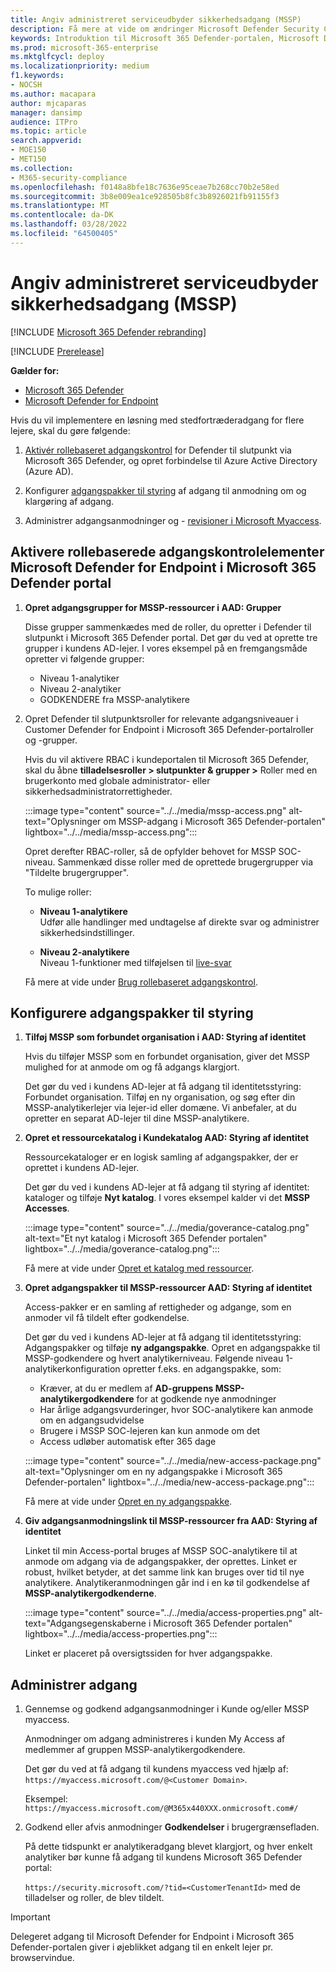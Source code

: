 ```yaml
---
title: Angiv administreret serviceudbyder sikkerhedsadgang (MSSP)
description: Få mere at vide om ændringer Microsoft Defender Security Center til Microsoft 365 Defender portalen
keywords: Introduktion til Microsoft 365 Defender-portalen, Microsoft Defender for Office 365, Microsoft Defender for Endpoint, MDO, MDE, enkelt rude med glas, konvergeret portal, sikkerhedsportal, defender security portal
ms.prod: microsoft-365-enterprise
ms.mktglfcycl: deploy
ms.localizationpriority: medium
f1.keywords:
- NOCSH
ms.author: macapara
author: mjcaparas
manager: dansimp
audience: ITPro
ms.topic: article
search.appverid:
- MOE150
- MET150
ms.collection:
- M365-security-compliance
ms.openlocfilehash: f0148a8bfe18c7636e95ceae7b268cc70b2e58ed
ms.sourcegitcommit: 3b8e009ea1ce928505b8fc3b8926021fb91155f3
ms.translationtype: MT
ms.contentlocale: da-DK
ms.lasthandoff: 03/28/2022
ms.locfileid: "64500405"
---
```

# <a name="provide-managed-security-service-provider-mssp-access"></a>Angiv administreret serviceudbyder sikkerhedsadgang (MSSP) 

[!INCLUDE [Microsoft 365 Defender rebranding](../includes/microsoft-defender.md)]

[!INCLUDE [Prerelease](../includes/prerelease.md)]

**Gælder for:**

- [Microsoft 365 Defender](microsoft-365-defender.md)
- [Microsoft Defender for Endpoint](https://go.microsoft.com/fwlink/p/?linkid=2154037)

Hvis du vil implementere en løsning med stedfortræderadgang for flere lejere, skal du gøre følgende:

1. [Aktivér rollebaseret adgangskontrol](/windows/security/threat-protection/microsoft-defender-atp/rbac) for Defender til slutpunkt via Microsoft 365 Defender, og opret forbindelse til Azure Active Directory (Azure AD).

2. Konfigurer [adgangspakker til styring](/azure/active-directory/governance/identity-governance-overview) af adgang til anmodning om og klargøring af adgang.

3. Administrer adgangsanmodninger og - [revisioner i Microsoft Myaccess](/azure/active-directory/governance/entitlement-management-request-approve).

## <a name="enable-role-based-access-controls-in-microsoft-defender-for-endpoint-in-microsoft-365-defender-portal"></a>Aktivere rollebaserede adgangskontrolelementer Microsoft Defender for Endpoint i Microsoft 365 Defender portal

1. **Opret adgangsgrupper for MSSP-ressourcer i AAD: Grupper**

    Disse grupper sammenkædes med de roller, du opretter i Defender til slutpunkt i Microsoft 365 Defender portal. Det gør du ved at oprette tre grupper i kundens AD-lejer. I vores eksempel på en fremgangsmåde opretter vi følgende grupper:

    - Niveau 1-analytiker
    - Niveau 2-analytiker
    - GODKENDERE fra MSSP-analytikere  

2. Opret Defender til slutpunktsroller for relevante adgangsniveauer i Customer Defender for Endpoint i Microsoft 365 Defender-portalroller og -grupper.

    Hvis du vil aktivere RBAC i kundeportalen til Microsoft 365 Defender, skal du åbne **tilladelsesroller > slutpunkter & grupper >** Roller med en brugerkonto med globale administrator- eller sikkerhedsadministratorrettigheder.

    :::image type="content" source="../../media/mssp-access.png" alt-text="Oplysninger om MSSP-adgang i Microsoft 365 Defender-portalen" lightbox="../../media/mssp-access.png":::

    Opret derefter RBAC-roller, så de opfylder behovet for MSSP SOC-niveau. Sammenkæd disse roller med de oprettede brugergrupper via "Tildelte brugergrupper".

    To mulige roller:

    - **Niveau 1-analytikere** <br>
      Udfør alle handlinger med undtagelse af direkte svar og administrer sikkerhedsindstillinger.

    - **Niveau 2-analytikere** <br>
      Niveau 1-funktioner med tilføjelsen til [live-svar](/windows/security/threat-protection/microsoft-defender-atp/live-response)

    Få mere at vide under [Brug rollebaseret adgangskontrol](/windows/security/threat-protection/microsoft-defender-atp/rbac).

## <a name="configure-governance-access-packages"></a>Konfigurere adgangspakker til styring

1. **Tilføj MSSP som forbundet organisation i AAD: Styring af identitet**

    Hvis du tilføjer MSSP som en forbundet organisation, giver det MSSP mulighed for at anmode om og få adgangs klargjort. 

    Det gør du ved i kundens AD-lejer at få adgang til identitetsstyring: Forbundet organisation. Tilføj en ny organisation, og søg efter din MSSP-analytikerlejer via lejer-id eller domæne. Vi anbefaler, at du opretter en separat AD-lejer til dine MSSP-analytikere.

2. **Opret et ressourcekatalog i Kundekatalog AAD: Styring af identitet**

    Ressourcekataloger er en logisk samling af adgangspakker, der er oprettet i kundens AD-lejer.

    Det gør du ved i kundens AD-lejer at få adgang til styring af identitet: kataloger og tilføje **Nyt katalog**. I vores eksempel kalder vi det **MSSP Accesses**.

    :::image type="content" source="../../media/goverance-catalog.png" alt-text="Et nyt katalog i Microsoft 365 Defender portalen" lightbox="../../media/goverance-catalog.png":::


    Få mere at vide under [Opret et katalog med ressourcer](/azure/active-directory/governance/entitlement-management-catalog-create).

3. **Opret adgangspakker til MSSP-ressourcer AAD: Styring af identitet**

    Access-pakker er en samling af rettigheder og adgange, som en anmoder vil få tildelt efter godkendelse. 

    Det gør du ved i kundens AD-lejer at få adgang til identitetsstyring: Adgangspakker og tilføje **ny adgangspakke**. Opret en adgangspakke til MSSP-godkendere og hvert analytikerniveau. Følgende niveau 1-analytikerkonfiguration opretter f.eks. en adgangspakke, som:

    - Kræver, at du er medlem af **AD-gruppens MSSP-analytikergodkendere** for at godkende nye anmodninger
    - Har årlige adgangsvurderinger, hvor SOC-analytikere kan anmode om en adgangsudvidelse
    - Brugere i MSSP SOC-lejeren kan kun anmode om det
    - Access udløber automatisk efter 365 dage

    :::image type="content" source="../../media/new-access-package.png" alt-text="Oplysninger om en ny adgangspakke i Microsoft 365 Defender-portalen" lightbox="../../media/new-access-package.png":::

    Få mere at vide under [Opret en ny adgangspakke](/azure/active-directory/governance/entitlement-management-access-package-create).

4. **Giv adgangsanmodningslink til MSSP-ressourcer fra AAD: Styring af identitet**

    Linket til min Access-portal bruges af MSSP SOC-analytikere til at anmode om adgang via de adgangspakker, der oprettes. Linket er robust, hvilket betyder, at det samme link kan bruges over tid til nye analytikere. Analytikeranmodningen går ind i en kø til godkendelse af **MSSP-analytikergodkenderne**.

    :::image type="content" source="../../media/access-properties.png" alt-text="Adgangsegenskaberne i Microsoft 365 Defender portalen" lightbox="../../media/access-properties.png":::

    Linket er placeret på oversigtssiden for hver adgangspakke.

## <a name="manage-access"></a>Administrer adgang

1. Gennemse og godkend adgangsanmodninger i Kunde og/eller MSSP myaccess.

    Anmodninger om adgang administreres i kunden My Access af medlemmer af gruppen MSSP-analytikergodkendere.

    Det gør du ved at få adgang til kundens myaccess ved hjælp af: `https://myaccess.microsoft.com/@<Customer Domain>`.

    Eksempel: `https://myaccess.microsoft.com/@M365x440XXX.onmicrosoft.com#/`

2. Godkend eller afvis anmodninger **Godkendelser** i brugergrænsefladen.

     På dette tidspunkt er analytikeradgang blevet klargjort, og hver enkelt analytiker bør kunne få adgang til kundens Microsoft 365 Defender portal:

    `https://security.microsoft.com/?tid=<CustomerTenantId>` med de tilladelser og roller, de blev tildelt.

> [!IMPORTANT]
> Delegeret adgang til Microsoft Defender for Endpoint i Microsoft 365 Defender-portalen giver i øjeblikket adgang til en enkelt lejer pr. browservindue.
